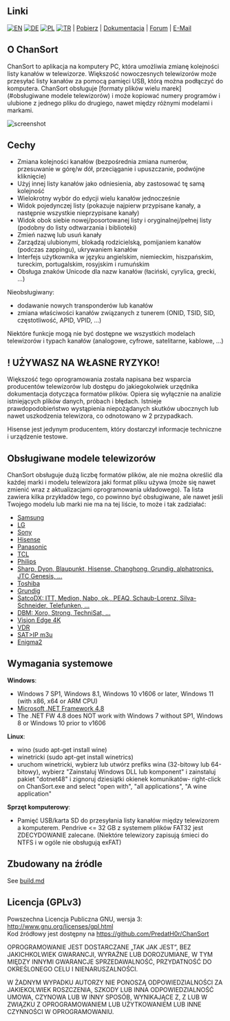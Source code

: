 Linki
-----
[![EN](https://chansort.com/img/flag_en_16.png)](https://github.com/PredatH0r/ChanSort/blob/master/readme.md)
[![DE](https://chansort.com/img/flag_de_16.png)](https://github.com/PredatH0r/ChanSort/blob/master/readme_de.md)
[![PL](https://chansort.com/img/flag_pl_24.png)](https://github.com/PredatH0r/ChanSort/blob/master/readme_pl.md)
[![TR](https://chansort.com/img/flag_tr_16.png)](https://github.com/PredatH0r/ChanSort/blob/master/readme_tr-TR.md) |
[Pobierz](https://github.com/PredatH0r/ChanSort/releases) | 
[Dokumentacja](https://github.com/PredatH0r/ChanSort/wiki) |
[Forum](https://github.com/PredatH0r/ChanSort/issues) | 
[E-Mail](mailto:horst@beham.biz)

O ChanSort
--------------
ChanSort to aplikacja na komputery PC, która umożliwia zmianę kolejności listy kanałów w telewizorze.
Większość nowoczesnych telewizorów może przesyłać listy kanałów za pomocą pamięci USB, którą można podłączyć do komputera.
ChanSort obsługuje [formaty plików wielu marek] (#obsługiwane modele telewizorów) i może kopiować numery programów i
ulubione z jednego pliku do drugiego, nawet między różnymi modelami i markami.

![screenshot](http://beham.biz/chansort/ChanSort-en.png)

Cechy
--------
- Zmiana kolejności kanałów (bezpośrednia zmiana numerów, przesuwanie w górę/w dół, przeciąganie i upuszczanie, podwójne kliknięcie)
- Użyj innej listy kanałów jako odniesienia, aby zastosować tę samą kolejność
- Wielokrotny wybór do edycji wielu kanałów jednocześnie
- Widok pojedynczej listy (pokazuje najpierw przypisane kanały, a następnie wszystkie nieprzypisane kanały)
- Widok obok siebie nowej/posortowanej listy i oryginalnej/pełnej listy (podobny do listy odtwarzania i biblioteki)
- Zmień nazwę lub usuń kanały
- Zarządzaj ulubionymi, blokadą rodzicielską, pomijaniem kanałów (podczas zappingu), ukrywaniem kanałów
- Interfejs użytkownika w języku angielskim, niemieckim, hiszpańskim, tureckim, portugalskim, rosyjskim i rumuńskim
- Obsługa znaków Unicode dla nazw kanałów (łaciński, cyrylica, grecki, ...)

Nieobsługiwany:
- dodawanie nowych transponderów lub kanałów
- zmiana właściwości kanałów związanych z tunerem (ONID, TSID, SID, częstotliwość, APID, VPID, ...)

Niektóre funkcje mogą nie być dostępne we wszystkich modelach telewizorów i typach kanałów (analogowe, cyfrowe, satelitarne, kablowe, ...)

! UŻYWASZ NA WŁASNE RYZYKO!
------------------------
Większość tego oprogramowania została napisana bez wsparcia producentów telewizorów lub dostępu do jakiegokolwiek urzędnika
dokumentacja dotycząca formatów plików. Opiera się wyłącznie na analizie istniejących plików danych, próbach i błędach.
Istnieje prawdopodobieństwo wystąpienia niepożądanych skutków ubocznych lub nawet uszkodzenia telewizora, co odnotowano w 2 przypadkach.

Hisense jest jedynym producentem, który dostarczył informacje techniczne i urządzenie testowe.

Obsługiwane modele telewizorów
-------------------
ChanSort obsługuje dużą liczbę formatów plików, ale nie można określić dla każdej marki i modelu telewizora
jaki format pliku używa (może się nawet zmienić wraz z aktualizacjami oprogramowania układowego).
Ta lista zawiera kilka przykładów tego, co powinno być obsługiwane, ale nawet jeśli Twojego modelu lub marki nie ma na tej liście,
to może i tak zadziałać:
- [Samsung](source/fileformats.md#samsung)
- [LG](source/fileformats.md#lg)
- [Sony](source/fileformats.md#sony)
- [Hisense](source/fileformats.md#hisense)
- [Panasonic](source/fileformats.md#panasonic)
- [TCL](source/fileformats.md#tcl)
- [Philips](source/fileformats.md#philips)
- [Sharp, Dyon, Blaupunkt, Hisense, Changhong, Grundig, alphatronics, JTC Genesis, ...](source/fileformats.md#sharp)
- [Toshiba](source/fileformats.md#toshiba)
- [Grundig](source/fileformats.md#grundig)
- [SatcoDX: ITT, Medion, Nabo, ok., PEAQ, Schaub-Lorenz, Silva-Schneider, Telefunken, ...](source/fileformats.md#satcodx)
- [DBM: Xoro, Strong, TechniSat, ...](source/fileformats.md#dbm)
- [Vision Edge 4K](source/fileformats.md#visionedge)
- [VDR](source/fileformats.md#vdr)
- [SAT>IP m3u](source/fileformats.md#m3u)
- [Enigma2](source/fileformats.md#enigma2)

Wymagania systemowe
-------------------
**Windows**:  
- Windows 7 SP1, Windows 8.1, Windows 10 v1606 or later, Windows 11 (with x86, x64 or ARM CPU)
- [Microsoft .NET Framework 4.8](https://dotnet.microsoft.com/download/dotnet-framework)
- The .NET FW 4.8 does NOT work with Windows 7 without SP1, Windows 8 or Windows 10 prior to v1606

**Linux**:  
- wino (sudo apt-get install wine)
- winetricki (sudo apt-get install winetrics)
- uruchom winetricki, wybierz lub utwórz prefiks wina (32-bitowy lub 64-bitowy), wybierz
  "Zainstaluj Windows DLL lub komponent" i zainstaluj pakiet "dotnet48" i zignoruj dziesiątki okienek komunikatów- right-click on ChanSort.exe and select "open with", "all applications", "A wine application"

**Sprzęt komputerowy**:
- Pamięć USB/karta SD do przesyłania listy kanałów między telewizorem a komputerem. Pendrive <= 32 GB z systemem plików FAT32
  jest ZDECYDOWANIE zalecane. (Niektóre telewizory zapisują śmieci do NTFS i w ogóle nie obsługują exFAT)

Zbudowany na źródle
-----------------
See [build.md](source/build.md)

Licencja (GPLv3)
---------------
Powszechna Licencja Publiczna GNU, wersja 3: http://www.gnu.org/licenses/gpl.html  
Kod źródłowy jest dostępny na https://github.com/PredatH0r/ChanSort

OPROGRAMOWANIE JEST DOSTARCZANE „TAK JAK JEST”, BEZ JAKICHKOLWIEK GWARANCJI,
WYRAŹNE LUB DOROZUMIANE, W TYM MIĘDZY INNYMI GWARANCJE
SPRZEDAWALNOŚĆ, PRZYDATNOŚĆ DO OKREŚLONEGO CELU I NIENARUSZALNOŚCI.

W ŻADNYM WYPADKU AUTORZY NIE PONOSZĄ ODPOWIEDZIALNOŚCI ZA JAKIEKOLWIEK ROSZCZENIA, SZKODY LUB
INNA ODPOWIEDZIALNOŚĆ UMOWA, CZYNOWA LUB W INNY SPOSÓB,
WYNIKAJĄCE Z, Z LUB W ZWIĄZKU Z OPROGRAMOWANIEM LUB UŻYTKOWANIEM LUB
INNE CZYNNOŚCI W OPROGRAMOWANIU.
